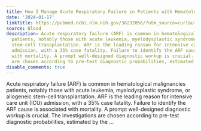 ```yaml
---
title: How I Manage Acute Respiratory Failure in Patients with Hematological Malignancies
date: '2024-01-17'
linkTitle: https://pubmed.ncbi.nlm.nih.gov/38232056/?utm_source=curl&utm_medium=rss&utm_campaign=journals&utm_content=7603509&fc=None&ff=20240118170557&v=2.18.0
source: Blood
description: Acute respiratory failure (ARF) is common in hematological malignancies
  patients, notably those with acute leukemia, myelodysplastic syndrome, or allogeneic
  stem-cell transplantation. ARF is the leading reason for intensive care unit (ICU)
  admission, with a 35% case fatality. Failure to identify the ARF cause is associated
  with mortality. A prompt well-designed diagnostic workup is crucial. The investigations
  are chosen according to pre-test diagnostic probabilities, estimated by the ...
disable_comments: true
---
```

Acute respiratory failure (ARF) is common in hematological malignancies patients, notably those with acute leukemia, myelodysplastic syndrome, or allogeneic stem-cell transplantation. ARF is the leading reason for intensive care unit (ICU) admission, with a 35% case fatality. Failure to identify the ARF cause is associated with mortality. A prompt well-designed diagnostic workup is crucial. The investigations are chosen according to pre-test diagnostic probabilities, estimated by the ...